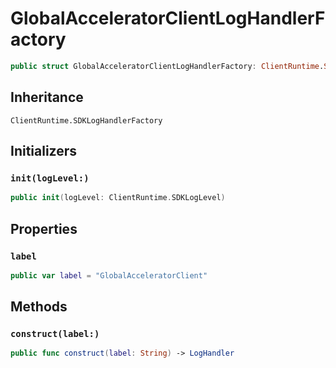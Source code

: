 # GlobalAcceleratorClientLogHandlerFactory

``` swift
public struct GlobalAcceleratorClientLogHandlerFactory: ClientRuntime.SDKLogHandlerFactory 
```

## Inheritance

`ClientRuntime.SDKLogHandlerFactory`

## Initializers

### `init(logLevel:)`

``` swift
public init(logLevel: ClientRuntime.SDKLogLevel) 
```

## Properties

### `label`

``` swift
public var label = "GlobalAcceleratorClient"
```

## Methods

### `construct(label:)`

``` swift
public func construct(label: String) -> LogHandler 
```

